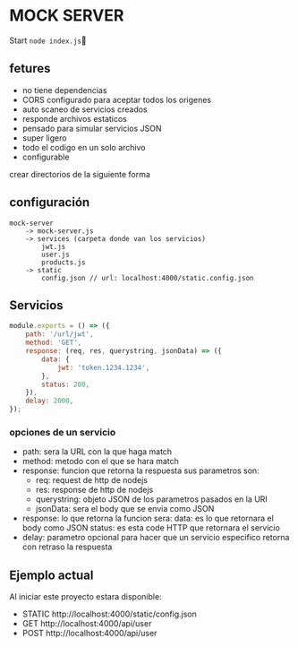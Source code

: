 # MOCK SERVER

Start
`node index.js`

## fetures
- no tiene dependencias
- CORS configurado para aceptar todos los origenes
- auto scaneo de servicios creados
- responde archivos estaticos
- pensado para simular servicios JSON
- super ligero
- todo el codigo en un solo archivo
- configurable

crear directorios de la siguiente forma
## configuración

```
mock-server
    -> mock-server.js
    -> services (carpeta donde van los servicios)
        jwt.js
        user.js
        products.js
    -> static
        config.json // url: localhost:4000/static.config.json
```

## Servicios
```js
module.exports = () => ({
    path: '/url/jwt',
    method: 'GET',
    response: (req, res, querystring, jsonData) => ({
        data: {
            jwt: 'token.1234.1234',
        },
        status: 200,
    }),
    delay: 2000,
});
```
### opciones de un servicio
- path: sera la URL con la que haga match
- method: metodo con el que se hara match
- response: funcion que retorna la respuesta sus parametros son:
    - req: request de http de nodejs
    - res: response de http de nodejs
    - querystring: objeto JSON de los parametros pasados en la URI
    - jsonData: sera el body que se envia como JSON
- response: lo que retorna la funcion sera:
    data: es lo que retornara el body como JSON
    status: es esta code HTTP que retornara el servicio
- delay: parametro opcional para hacer que un servicio especifico retorna con retraso la respuesta

## Ejemplo actual

Al iniciar este proyecto estara disponible:

- STATIC http://localhost:4000/static/config.json
- GET http://localhost:4000/api/user
- POST http://localhost:4000/api/user